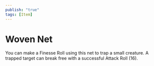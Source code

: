 ```yaml
---
publish: "true"
tags: [Item]
---
```

# Woven Net

You can make a Finesse Roll using this net to trap a small creature. A trapped target can break free with a successful Attack Roll (16).
